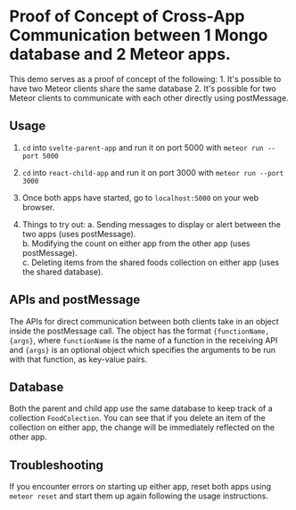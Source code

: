 # Proof of Concept of Cross-App Communication between 1 Mongo database and 2 Meteor apps.

This demo serves as a proof of concept of the following: 1. It's possible to have two Meteor clients share the same database 2. It's possible for two Meteor clients to communicate with each other directly using postMessage.

## Usage

1. `cd` into `svelte-parent-app` and run it on port 5000 with `meteor run --port 5000`

2. `cd` into `react-child-app` and run it on port 3000 with `meteor run --port 3000`

3. Once both apps have started, go to `localhost:5000` on your web browser.

4. Things to try out:
   a. Sending messages to display or alert between the two apps (uses postMessage).  
   b. Modifying the count on either app from the other app (uses postMessage).  
   c. Deleting items from the shared foods collection on either app (uses the shared database).

## APIs and postMessage

The APIs for direct communication between both clients take in an object inside the postMessage call. The object has the format `{functionName, {args}`, where `functionName` is the name of a function in the receiving API and `{args}` is an optional object which specifies the arguments to be run with that function, as key-value pairs.

## Database

Both the parent and child app use the same database to keep track of a collection `FoodColection`. You can see that if you delete an item of the collection on either app, the change will be immediately reflected on the other app.

## Troubleshooting

If you encounter errors on starting up either app, reset both apps using `meteor reset` and start them up again following the usage instructions.
